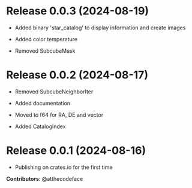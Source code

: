 # Release 0.0.3 (2024-08-19)

- Added binary 'star_catalog' to display information and create images

- Added color temperature

- Removed SubcubeMask

# Release 0.0.2 (2024-08-17)

- Removed SubcubeNeighborIter

- Added documentation

- Moved to f64 for RA, DE and vector

- Added CatalogIndex

# Release 0.0.1 (2024-08-16)

- Publishing on crates.io for the first time

**Contributors**: @atthecodeface
